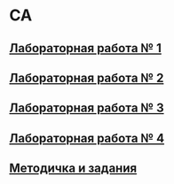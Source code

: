 # СА

## [Лабораторная работа № 1](https://github.com/kharbacheuski/BSUIR_LABS/tree/master/6_term/C%D0%90/lab1)

## [Лабораторная работа № 2](https://github.com/kharbacheuski/BSUIR_LABS/tree/master/6_term/C%D0%90/lab2)

## [Лабораторная работа № 3](https://github.com/kharbacheuski/BSUIR_LABS/tree/master/6_term/C%D0%90/lab3)

## [Лабораторная работа № 4](https://github.com/kharbacheuski/BSUIR_LABS/tree/master/6_term/C%D0%90/lab4)

## [Методичка и задания](https://github.com/kharbacheuski/BSUIR_LABS/blob/master/6_term/C%D0%90/%D0%9B%D0%B0%D0%B1_%D0%BF%D1%80%D0%B0%D0%BA%D1%82%D0%B8%D0%BA%D1%83%D0%BC_%D0%A1%D0%90%D0%B8%D0%98%D0%9E.docx)